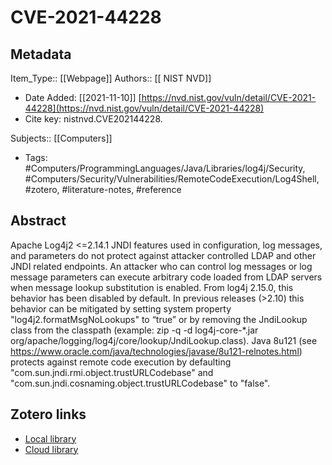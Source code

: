 # CVE-2021-44228

## Metadata

Item_Type:: [[Webpage]]
Authors:: [[ NIST NVD]]
* Date Added: [[2021-11-10]]
[https://nvd.nist.gov/vuln/detail/CVE-2021-44228](https://nvd.nist.gov/vuln/detail/CVE-2021-44228)
* Cite key: nistnvd.CVE202144228.

Subjects:: [[Computers]]
* Tags: #Computers/ProgrammingLanguages/Java/Libraries/log4j/Security, #Computers/Security/Vulnerabilities/RemoteCodeExecution/Log4Shell, #zotero, #literature-notes, #reference

## Abstract

Apache Log4j2 <=2.14.1 JNDI features used in configuration, log messages, and parameters do not protect against attacker controlled LDAP and other JNDI related endpoints. An attacker who can control log messages or log message parameters can execute arbitrary code loaded from LDAP servers when message lookup substitution is enabled. From log4j 2.15.0, this behavior has been disabled by default. In previous releases (>2.10) this behavior can be mitigated by setting system property "log4j2.formatMsgNoLookups" to “true” or by removing the JndiLookup class from the classpath (example: zip -q -d log4j-core-*.jar org/apache/logging/log4j/core/lookup/JndiLookup.class). Java 8u121 (see https://www.oracle.com/java/technologies/javase/8u121-relnotes.html) protects against remote code execution by defaulting "com.sun.jndi.rmi.object.trustURLCodebase" and "com.sun.jndi.cosnaming.object.trustURLCodebase" to "false".


##  Zotero links
* [Local library](zotero://select/items/1_M42B9FNN)
* [Cloud library](http://zotero.org/users/local/8V1RrgGN/items/M42B9FNN)

